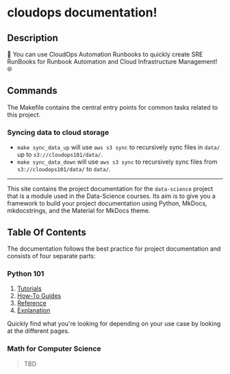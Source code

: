 # cloudops documentation!

## Description

🌟 You can use CloudOps Automation Runbooks to quickly create SRE RunBooks for Runbook Automation and Cloud Infrastructure Management! 🌐

## Commands

The Makefile contains the central entry points for common tasks related to this project.

### Syncing data to cloud storage

* `make sync_data_up` will use `aws s3 sync` to recursively sync files in `data/` up to `s3://cloudops101/data/`.
* `make sync_data_down` will use `aws s3 sync` to recursively sync files from `s3://cloudops101/data/` to `data/`.

---

This site contains the project documentation for the `data-science` project that is a module used in the Data-Science courses. Its aim is to give you a framework to build your project documentation using Python, MkDocs, mkdocstrings, and the Material for MkDocs theme.

## Table Of Contents

The documentation follows the best practice for project documentation and consists of four separate parts:

### Python 101

1. [Tutorials](python/tutorials.md)
2. [How-To Guides](python/guides.md)
3. [Reference](python/reference.md)
4. [Explanation](python/explanation.md)

Quickly find what you're looking for depending on your use case by looking at the different pages.

### Math for Computer Science

> TBD



